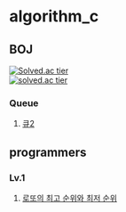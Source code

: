 # algorithm_c

## BOJ
[![Solved.ac tier](http://mazassumnida.wtf/api/mini/generate_badge?boj=snoo_py)](https://solved.ac/profile/snoo_py)  
[![solved.ac tier](http://mazassumnida.wtf/api/v2/generate_badge?boj=snoo_py)](https://solved.ac/profile/snoo_py)

### Queue

1. [큐2](https://github.com/snxoxopy/algorithm_c/blob/queue/boj18258.c)  

## programmers

### Lv.1

1. [로또의 최고 순위와 최저 순위](https://github.com/snxoxopy/algorithm_c/blob/prg_lv1/77484.c)  